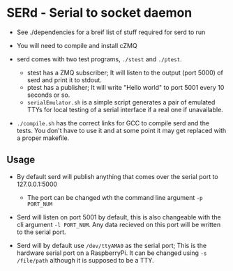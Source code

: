 # SERd - Serial to socket daemon

* See ./dependencies for a breif list of stuff required for serd to run
* You will need to compile and install cZMQ

* serd comes with two test programs, `./stest` and `./ptest`.
  - stest has a ZMQ subscriber; It will listen to the output (port 5000) of serd and print it to stdout.
  - ptest has a publisher; It will write "Hello world" to port 5001 every 10 seconds or so.
  - `serialEmulator.sh` is a simple script generates a pair of emulated TTYs for local testing of a serial interface if a real one if unavailable.

* `./compile.sh` has the correct links for GCC to compile serd and the tests. You don't have to use it and at some point it may get replaced with a proper makefile.

## Usage

* By default serd will publish anything that comes over the serial port to 127.0.0.1:5000
  - The port can be changed wth the command line argument `-p PORT_NUM`

* Serd will listen on port 5001 by default, this is also changeable with the cli argument `-l PORT_NUM`. Any data recieved on this port will be written to the serial port.

* Serd will by default use `/dev/ttyAMA0` as the serial port; This is the hardware serial port on a RaspberryPi. It can be changed using `-s /file/path` although it is supposed to be a TTY.